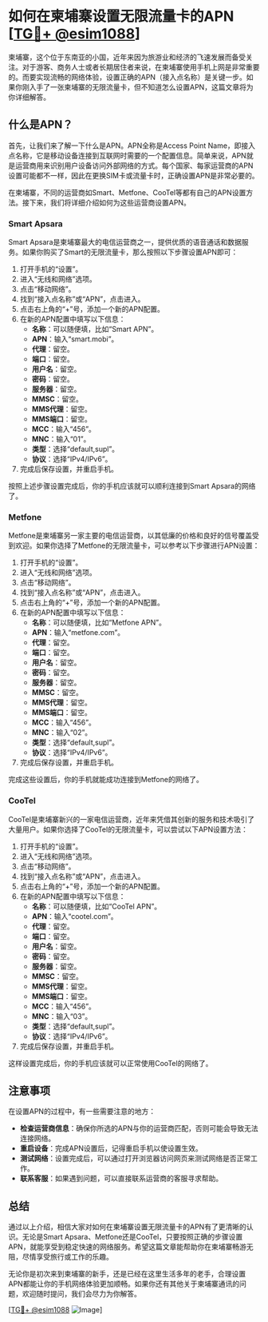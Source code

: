 # 如何在柬埔寨设置无限流量卡的APN [[TG💪+ @esim1088](https://t.me/s/esim1088)]

柬埔寨，这个位于东南亚的小国，近年来因为旅游业和经济的飞速发展而备受关注。对于游客、商务人士或者长期居住者来说，在柬埔寨使用手机上网是非常重要的。而要实现流畅的网络体验，设置正确的APN（接入点名称）是关键一步。如果你刚入手了一张柬埔寨的无限流量卡，但不知道怎么设置APN，这篇文章将为你详细解答。

## 什么是APN？

首先，让我们来了解一下什么是APN。APN全称是Access Point Name，即接入点名称，它是移动设备连接到互联网时需要的一个配置信息。简单来说，APN就是运营商用来识别用户设备访问外部网络的方式。每个国家、每家运营商的APN设置可能都不一样，因此在更换SIM卡或流量卡时，正确设置APN是非常必要的。

在柬埔寨，不同的运营商如Smart、Metfone、CooTel等都有自己的APN设置方法。接下来，我们将详细介绍如何为这些运营商设置APN。

### Smart Apsara

Smart Apsara是柬埔寨最大的电信运营商之一，提供优质的语音通话和数据服务。如果你购买了Smart的无限流量卡，那么按照以下步骤设置APN即可：

1. 打开手机的“设置”。
2. 进入“无线和网络”选项。
3. 点击“移动网络”。
4. 找到“接入点名称”或“APN”，点击进入。
5. 点击右上角的“+”号，添加一个新的APN配置。
6. 在新的APN配置中填写以下信息：
   - **名称**：可以随便填，比如“Smart APN”。
   - **APN**：输入“smart.mobi”。
   - **代理**：留空。
   - **端口**：留空。
   - **用户名**：留空。
   - **密码**：留空。
   - **服务器**：留空。
   - **MMSC**：留空。
   - **MMS代理**：留空。
   - **MMS端口**：留空。
   - **MCC**：输入“456”。
   - **MNC**：输入“01”。
   - **类型**：选择“default,supl”。
   - **协议**：选择“IPv4/IPv6”。
7. 完成后保存设置，并重启手机。

按照上述步骤设置完成后，你的手机应该就可以顺利连接到Smart Apsara的网络了。

### Metfone

Metfone是柬埔寨另一家主要的电信运营商，以其低廉的价格和良好的信号覆盖受到欢迎。如果你选择了Metfone的无限流量卡，可以参考以下步骤进行APN设置：

1. 打开手机的“设置”。
2. 进入“无线和网络”选项。
3. 点击“移动网络”。
4. 找到“接入点名称”或“APN”，点击进入。
5. 点击右上角的“+”号，添加一个新的APN配置。
6. 在新的APN配置中填写以下信息：
   - **名称**：可以随便填，比如“Metfone APN”。
   - **APN**：输入“metfone.com”。
   - **代理**：留空。
   - **端口**：留空。
   - **用户名**：留空。
   - **密码**：留空。
   - **服务器**：留空。
   - **MMSC**：留空。
   - **MMS代理**：留空。
   - **MMS端口**：留空。
   - **MCC**：输入“456”。
   - **MNC**：输入“02”。
   - **类型**：选择“default,supl”。
   - **协议**：选择“IPv4/IPv6”。
7. 完成后保存设置，并重启手机。

完成这些设置后，你的手机就能成功连接到Metfone的网络了。

### CooTel

CooTel是柬埔寨新兴的一家电信运营商，近年来凭借其创新的服务和技术吸引了大量用户。如果你选择了CooTel的无限流量卡，可以尝试以下APN设置方法：

1. 打开手机的“设置”。
2. 进入“无线和网络”选项。
3. 点击“移动网络”。
4. 找到“接入点名称”或“APN”，点击进入。
5. 点击右上角的“+”号，添加一个新的APN配置。
6. 在新的APN配置中填写以下信息：
   - **名称**：可以随便填，比如“CooTel APN”。
   - **APN**：输入“cootel.com”。
   - **代理**：留空。
   - **端口**：留空。
   - **用户名**：留空。
   - **密码**：留空。
   - **服务器**：留空。
   - **MMSC**：留空。
   - **MMS代理**：留空。
   - **MMS端口**：留空。
   - **MCC**：输入“456”。
   - **MNC**：输入“03”。
   - **类型**：选择“default,supl”。
   - **协议**：选择“IPv4/IPv6”。
7. 完成后保存设置，并重启手机。

这样设置完成后，你的手机应该就可以正常使用CooTel的网络了。

## 注意事项

在设置APN的过程中，有一些需要注意的地方：

- **检查运营商信息**：确保你所选的APN与你的运营商匹配，否则可能会导致无法连接网络。
- **重启设备**：完成APN设置后，记得重启手机以使设置生效。
- **测试网络**：设置完成后，可以通过打开浏览器访问网页来测试网络是否正常工作。
- **联系客服**：如果遇到问题，可以直接联系运营商的客服寻求帮助。

## 总结

通过以上介绍，相信大家对如何在柬埔寨设置无限流量卡的APN有了更清晰的认识。无论是Smart Apsara、Metfone还是CooTel，只要按照正确的步骤设置APN，就能享受到稳定快速的网络服务。希望这篇文章能帮助你在柬埔寨畅游无阻，尽情享受旅行或工作的乐趣。

无论你是初次来到柬埔寨的新手，还是已经在这里生活多年的老手，合理设置APN都能让你的手机网络体验更加顺畅。如果你还有其他关于柬埔寨通讯的问题，欢迎随时提问，我们会尽力为你解答。

[[TG💪+ @esim1088](https://t.me/s/esim1088) ![Image](https://i.postimg.cc/4NQfJmqS/Snipaste-2025-05-13-00-14-12.png)]